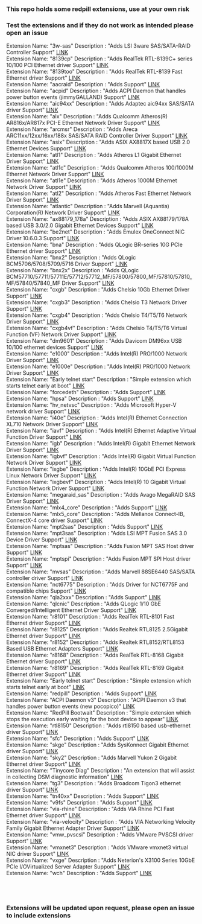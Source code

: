 <h3 align=”center”>This repo holds some redpill extensions, use at your own risk</h3>
<h3 align=”center”>Test the extensions and if they do not work as intended please open an issue</h3>
Extension Name: "3w-sas" Description : "Adds LSI 3ware SAS/SATA-RAID Controller Support"
<a href="https://raw.githubusercontent.com/PeterSuh-Q3/rp-ext/master/3w-sas/rpext-index.json">LINK</a><br>
Extension Name: "8139cp" Description : "Adds RealTek RTL-8139C+ series 10/100 PCI Ethernet driver Support"
<a href="https://raw.githubusercontent.com/PeterSuh-Q3/rp-ext/master/8139cp/rpext-index.json">LINK</a><br>
Extension Name: "8139too" Description : "Adds RealTek RTL-8139 Fast Ethernet driver Support"
<a href="https://raw.githubusercontent.com/PeterSuh-Q3/rp-ext/master/8139too/rpext-index.json">LINK</a><br>
Extension Name: "aacraid" Description : "Adds  Support"
<a href="https://raw.githubusercontent.com/PeterSuh-Q3/rp-ext/master/aacraid/rpext-index.json">LINK</a><br>
Extension Name: "acpid" Description : "Adds ACPI Daemon that handles power button events (jimmyGALLAND) Support"
<a href="https://raw.githubusercontent.com/PeterSuh-Q3/rp-ext/master/acpid/rpext-index.json">LINK</a><br>
Extension Name: "aic94xx" Description : "Adds Adaptec aic94xx SAS/SATA driver Support"
<a href="https://raw.githubusercontent.com/PeterSuh-Q3/rp-ext/master/aic94xx/rpext-index.json">LINK</a><br>
Extension Name: "alx" Description : "Adds Qualcomm Atheros(R) AR816x/AR817x PCI-E Ethernet Network Driver Support"
<a href="https://raw.githubusercontent.com/PeterSuh-Q3/rp-ext/master/alx/rpext-index.json">LINK</a><br>
Extension Name: "arcmsr" Description : "Adds Areca ARC11xx/12xx/16xx/188x SAS/SATA RAID Controller Driver Support"
<a href="https://raw.githubusercontent.com/PeterSuh-Q3/rp-ext/master/arcmsr/rpext-index.json">LINK</a><br>
Extension Name: "asix" Description : "Adds ASIX AX8817X based USB 2.0 Ethernet Devices Support"
<a href="https://raw.githubusercontent.com/PeterSuh-Q3/rp-ext/master/asix/rpext-index.json">LINK</a><br>
Extension Name: "atl1" Description : "Adds Atheros L1 Gigabit Ethernet Driver Support"
<a href="https://raw.githubusercontent.com/PeterSuh-Q3/rp-ext/master/atl1/rpext-index.json">LINK</a><br>
Extension Name: "atl1c" Description : "Adds Qualcomm Atheros 100/1000M Ethernet Network Driver Support"
<a href="https://raw.githubusercontent.com/PeterSuh-Q3/rp-ext/master/atl1c/rpext-index.json">LINK</a><br>
Extension Name: "atl1e" Description : "Adds Atheros 1000M Ethernet Network Driver Support"
<a href="https://raw.githubusercontent.com/PeterSuh-Q3/rp-ext/master/atl1e/rpext-index.json">LINK</a><br>
Extension Name: "atl2" Description : "Adds Atheros Fast Ethernet Network Driver Support"
<a href="https://raw.githubusercontent.com/PeterSuh-Q3/rp-ext/master/atl2/rpext-index.json">LINK</a><br>
Extension Name: "atlantic" Description : "Adds Marvell (Aquantia) Corporation(R) Network Driver Support"
<a href="https://raw.githubusercontent.com/PeterSuh-Q3/rp-ext/master/atlantic/rpext-index.json">LINK</a><br>
Extension Name: "ax88179_178a" Description : "Adds ASIX AX88179/178A based USB 3.0/2.0 Gigabit Ethernet Devices Support"
<a href="https://raw.githubusercontent.com/PeterSuh-Q3/rp-ext/master/ax88179_178a/rpext-index.json">LINK</a><br>
Extension Name: "be2net" Description : "Adds Emulex OneConnect NIC Driver 10.6.0.3 Support"
<a href="https://raw.githubusercontent.com/PeterSuh-Q3/rp-ext/master/be2net/rpext-index.json">LINK</a><br>
Extension Name: "bna" Description : "Adds QLogic BR-series 10G PCIe Ethernet driver Support"
<a href="https://raw.githubusercontent.com/PeterSuh-Q3/rp-ext/master/bna/rpext-index.json">LINK</a><br>
Extension Name: "bnx2" Description : "Adds QLogic BCM5706/5708/5709/5716 Driver Support"
<a href="https://raw.githubusercontent.com/PeterSuh-Q3/rp-ext/master/bnx2/rpext-index.json">LINK</a><br>
Extension Name: "bnx2x" Description : "Adds QLogic BCM57710/57711/57711E/57712/57712_MF/57800/57800_MF/57810/57810_MF/57840/57840_MF Driver Support"
<a href="https://raw.githubusercontent.com/PeterSuh-Q3/rp-ext/master/bnx2x/rpext-index.json">LINK</a><br>
Extension Name: "cxgb" Description : "Adds Chelsio 10Gb Ethernet Driver Support"
<a href="https://raw.githubusercontent.com/PeterSuh-Q3/rp-ext/master/cxgb/rpext-index.json">LINK</a><br>
Extension Name: "cxgb3" Description : "Adds Chelsio T3 Network Driver Support"
<a href="https://raw.githubusercontent.com/PeterSuh-Q3/rp-ext/master/cxgb3/rpext-index.json">LINK</a><br>
Extension Name: "cxgb4" Description : "Adds Chelsio T4/T5/T6 Network Driver Support"
<a href="https://raw.githubusercontent.com/PeterSuh-Q3/rp-ext/master/cxgb4/rpext-index.json">LINK</a><br>
Extension Name: "cxgb4vf" Description : "Adds Chelsio T4/T5/T6 Virtual Function (VF) Network Driver Support"
<a href="https://raw.githubusercontent.com/PeterSuh-Q3/rp-ext/master/cxgb4vf/rpext-index.json">LINK</a><br>
Extension Name: "dm9601" Description : "Adds Davicom DM96xx USB 10/100 ethernet devices Support"
<a href="https://raw.githubusercontent.com/PeterSuh-Q3/rp-ext/master/dm9601/rpext-index.json">LINK</a><br>
Extension Name: "e1000" Description : "Adds Intel(R) PRO/1000 Network Driver Support"
<a href="https://raw.githubusercontent.com/PeterSuh-Q3/rp-ext/master/e1000/rpext-index.json">LINK</a><br>
Extension Name: "e1000e" Description : "Adds Intel(R) PRO/1000 Network Driver Support"
<a href="https://raw.githubusercontent.com/PeterSuh-Q3/rp-ext/master/e1000e/rpext-index.json">LINK</a><br>
Extension Name: "Early telnet start" Description : "Simple extension which starts telnet early at boot"
<a href="https://raw.githubusercontent.com/PeterSuh-Q3/rp-ext/master/early-telnet/rpext-index.json">LINK</a><br>
Extension Name: "forcedeth" Description : "Adds  Support"
<a href="https://raw.githubusercontent.com/PeterSuh-Q3/rp-ext/master/forcedeth/rpext-index.json">LINK</a><br>
Extension Name: "hpsa" Description : "Adds  Support"
<a href="https://raw.githubusercontent.com/PeterSuh-Q3/rp-ext/master/hpsa/rpext-index.json">LINK</a><br>
Extension Name: "hv_netvsc" Description : "Adds Microsoft Hyper-V network driver Support"
<a href="https://raw.githubusercontent.com/PeterSuh-Q3/rp-ext/master/hv_netvsc/rpext-index.json">LINK</a><br>
Extension Name: "i40e" Description : "Adds Intel(R) Ethernet Connection XL710 Network Driver Support"
<a href="https://raw.githubusercontent.com/PeterSuh-Q3/rp-ext/master/i40e/rpext-index.json">LINK</a><br>
Extension Name: "iavf" Description : "Adds Intel(R) Ethernet Adaptive Virtual Function Driver Support"
<a href="https://raw.githubusercontent.com/PeterSuh-Q3/rp-ext/master/iavf/rpext-index.json">LINK</a><br>
Extension Name: "igb" Description : "Adds Intel(R) Gigabit Ethernet Network Driver Support"
<a href="https://raw.githubusercontent.com/PeterSuh-Q3/rp-ext/master/igb/rpext-index.json">LINK</a><br>
Extension Name: "igbvf" Description : "Adds Intel(R) Gigabit Virtual Function Network Driver Support"
<a href="https://raw.githubusercontent.com/PeterSuh-Q3/rp-ext/master/igbvf/rpext-index.json">LINK</a><br>
Extension Name: "ixgbe" Description : "Adds Intel(R) 10GbE PCI Express Linux Network Driver Support"
<a href="https://raw.githubusercontent.com/PeterSuh-Q3/rp-ext/master/ixgbe.vanilla/rpext-index.json">LINK</a><br>
Extension Name: "ixgbevf" Description : "Adds Intel(R) 10 Gigabit Virtual Function Network Driver Support"
<a href="https://raw.githubusercontent.com/PeterSuh-Q3/rp-ext/master/ixgbevf/rpext-index.json">LINK</a><br>
Extension Name: "megaraid_sas" Description : "Adds Avago MegaRAID SAS Driver Support"
<a href="https://raw.githubusercontent.com/PeterSuh-Q3/rp-ext/master/megaraid_sas/rpext-index.json">LINK</a><br>
Extension Name: "mlx4_core" Description : "Adds  Support"
<a href="https://raw.githubusercontent.com/PeterSuh-Q3/rp-ext/master/mlx4_core/rpext-index.json">LINK</a><br>
Extension Name: "mlx5_core" Description : "Adds Mellanox Connect-IB, ConnectX-4 core driver Support"
<a href="https://raw.githubusercontent.com/PeterSuh-Q3/rp-ext/master/mlx5_core/rpext-index.json">LINK</a><br>
Extension Name: "mpt2sas" Description : "Adds  Support"
<a href="https://raw.githubusercontent.com/PeterSuh-Q3/rp-ext/master/mpt2sas/rpext-index.json">LINK</a><br>
Extension Name: "mpt3sas" Description : "Adds LSI MPT Fusion SAS 3.0 Device Driver Support"
<a href="https://raw.githubusercontent.com/PeterSuh-Q3/rp-ext/master/mpt3sas/rpext-index.json">LINK</a><br>
Extension Name: "mptsas" Description : "Adds Fusion MPT SAS Host driver Support"
<a href="https://raw.githubusercontent.com/PeterSuh-Q3/rp-ext/master/mptsas/rpext-index.json">LINK</a><br>
Extension Name: "mptspi" Description : "Adds Fusion MPT SPI Host driver Support"
<a href="https://raw.githubusercontent.com/PeterSuh-Q3/rp-ext/master/mptspi/rpext-index.json">LINK</a><br>
Extension Name: "mvsas" Description : "Adds Marvell 88SE6440 SAS/SATA controller driver Support"
<a href="https://raw.githubusercontent.com/PeterSuh-Q3/rp-ext/master/mvsas/rpext-index.json">LINK</a><br>
Extension Name: "nct6775" Description : "Adds Driver for NCT6775F and compatible chips Support"
<a href="https://raw.githubusercontent.com/PeterSuh-Q3/rp-ext/master/nct6775/rpext-index.json">LINK</a><br>
Extension Name: "qla2xxx" Description : "Adds  Support"
<a href="https://raw.githubusercontent.com/PeterSuh-Q3/rp-ext/master/qla2xxx/rpext-index.json">LINK</a><br>
Extension Name: "qlcnic" Description : "Adds QLogic 1/10 GbE Converged/Intelligent Ethernet Driver Support"
<a href="https://raw.githubusercontent.com/PeterSuh-Q3/rp-ext/master/qlcnic/rpext-index.json">LINK</a><br>
Extension Name: "r8101" Description : "Adds RealTek RTL-8101 Fast Ethernet driver Support"
<a href="https://raw.githubusercontent.com/PeterSuh-Q3/rp-ext/master/r8101/rpext-index.json">LINK</a><br>
Extension Name: "r8125" Description : "Adds Realtek RTL8125 2.5Gigabit Ethernet driver Support"
<a href="https://raw.githubusercontent.com/PeterSuh-Q3/rp-ext/master/r8125/rpext-index.json">LINK</a><br>
Extension Name: "r8152" Description : "Adds Realtek RTL8152/RTL8153 Based USB Ethernet Adapters Support"
<a href="https://raw.githubusercontent.com/PeterSuh-Q3/rp-ext/master/r8152/rpext-index.json">LINK</a><br>
Extension Name: "r8168" Description : "Adds RealTek RTL-8168 Gigabit Ethernet driver Support"
<a href="https://raw.githubusercontent.com/PeterSuh-Q3/rp-ext/master/r8168/rpext-index.json">LINK</a><br>
Extension Name: "r8169" Description : "Adds RealTek RTL-8169 Gigabit Ethernet driver Support"
<a href="https://raw.githubusercontent.com/PeterSuh-Q3/rp-ext/master/r8169/rpext-index.json">LINK</a><br>
Extension Name: "Early telnet start" Description : "Simple extension which starts telnet early at boot"
<a href="https://raw.githubusercontent.com/PeterSuh-Q3/rp-ext/master/raspbi-pill/rpext-index.json">LINK</a><br>
Extension Name: "redpill" Description : "Adds  Support"
<a href="https://raw.githubusercontent.com/PeterSuh-Q3/rp-ext/master/redpill/rpext-index.json">LINK</a><br>
Extension Name: "ACPI Daemon v3" Description : "ACPI Daemon v3 that handles power button events (new pocopico)"
<a href="https://raw.githubusercontent.com/PeterSuh-Q3/rp-ext/master/redpill-acpid/rpext-index.json">LINK</a><br>
Extension Name: "RedPill Bootwait" Description : "Simple extension which stops the execution early waiting for the boot device to appear"
<a href="https://raw.githubusercontent.com/PeterSuh-Q3/rp-ext/master/redpill-boot-wait/rpext-index.json">LINK</a><br>
Extension Name: "rtl8150" Description : "Adds rtl8150 based usb-ethernet driver Support"
<a href="https://raw.githubusercontent.com/PeterSuh-Q3/rp-ext/master/rtl8150/rpext-index.json">LINK</a><br>
Extension Name: "sfc" Description : "Adds  Support"
<a href="https://raw.githubusercontent.com/PeterSuh-Q3/rp-ext/master/sfc/rpext-index.json">LINK</a><br>
Extension Name: "skge" Description : "Adds SysKonnect Gigabit Ethernet driver Support"
<a href="https://raw.githubusercontent.com/PeterSuh-Q3/rp-ext/master/skge/rpext-index.json">LINK</a><br>
Extension Name: "sky2" Description : "Adds Marvell Yukon 2 Gigabit Ethernet driver Support"
<a href="https://raw.githubusercontent.com/PeterSuh-Q3/rp-ext/master/sky2/rpext-index.json">LINK</a><br>
Extension Name: "Tinycore Diag" Description : "An extension that will assist in collecting DSM diagnostic information"
<a href="https://raw.githubusercontent.com/PeterSuh-Q3/rp-ext/master/tcrp-diag/rpext-index.json">LINK</a><br>
Extension Name: "tg3" Description : "Adds Broadcom Tigon3 ethernet driver Support"
<a href="https://raw.githubusercontent.com/PeterSuh-Q3/rp-ext/master/tg3/rpext-index.json">LINK</a><br>
Extension Name: "tn40xx" Description : "Adds  Support"
<a href="https://raw.githubusercontent.com/PeterSuh-Q3/rp-ext/master/tn40xx/rpext-index.json">LINK</a><br>
Extension Name: "v9fs" Description : "Adds  Support"
<a href="https://raw.githubusercontent.com/PeterSuh-Q3/rp-ext/master/v9fs/rpext-index.json">LINK</a><br>
Extension Name: "via-rhine" Description : "Adds VIA Rhine PCI Fast Ethernet driver Support"
<a href="https://raw.githubusercontent.com/PeterSuh-Q3/rp-ext/master/via-rhine/rpext-index.json">LINK</a><br>
Extension Name: "via-velocity" Description : "Adds VIA Networking Velocity Family Gigabit Ethernet Adapter Driver Support"
<a href="https://raw.githubusercontent.com/PeterSuh-Q3/rp-ext/master/via-velocity/rpext-index.json">LINK</a><br>
Extension Name: "vmw_pvscsi" Description : "Adds VMware PVSCSI driver Support"
<a href="https://raw.githubusercontent.com/PeterSuh-Q3/rp-ext/master/vmw_pvscsi/rpext-index.json">LINK</a><br>
Extension Name: "vmxnet3" Description : "Adds VMware vmxnet3 virtual NIC driver Support"
<a href="https://raw.githubusercontent.com/PeterSuh-Q3/rp-ext/master/vmxnet3/rpext-index.json">LINK</a><br>
Extension Name: "vxge" Description : "Adds Neterion's X3100 Series 10GbE PCIe I/OVirtualized Server Adapter Support"
<a href="https://raw.githubusercontent.com/PeterSuh-Q3/rp-ext/master/vxge/rpext-index.json">LINK</a><br>
Extension Name: "wch" Description : "Adds  Support"
<a href="https://raw.githubusercontent.com/PeterSuh-Q3/rp-ext/master/wch/rpext-index.json">LINK</a><br>
<br><br><br>
<h3>Extensions will be updated upon request, please open an issue to include extensions</h3>
